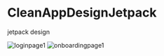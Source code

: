 # CleanAppDesignJetpack
jetpack design

![loginpage1](https://user-images.githubusercontent.com/26750957/138554245-e63aba78-82bc-4e30-9228-abbb6307fa86.png)
![onboardingpage1](https://user-images.githubusercontent.com/26750957/138554247-99edbc4c-e977-41c9-85fd-b93bc7842e54.png)
